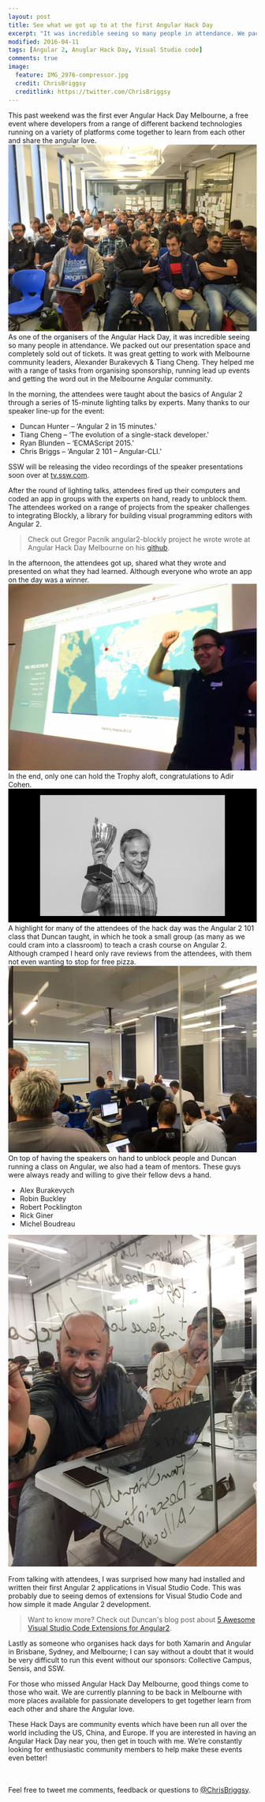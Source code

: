 ```yaml
---
layout: post
title: See what we got up to at the first Angular Hack Day
excerpt: "It was incredible seeing so many people in attendance. We packed out our presentation space and completely sold out of tickets."
modified: 2016-04-11
tags: [Angular 2, Anuglar Hack Day, Visual Studio code]
comments: true
image:
  feature: IMG_2976-compressor.jpg
  credit: ChrisBriggsy
  creditlink: https://twitter.com/ChrisBriggsy
---
```


This past weekend was the first ever Angular Hack Day Melbourne, a free event where developers from a range of different backend technologies running on a variety of platforms come together to learn from each other and share the angular love.
![Attendees](/images/IMG_2976-compressor.jpg) 
As one of the organisers of the Angular Hack Day, it was incredible seeing so many people in attendance. We packed out our presentation space and completely sold out of tickets. It was great getting to work with Melbourne community leaders, Alexander Burakevych & Tiang Cheng. They helped me with a range of tasks from organising sponsorship, running lead up events and getting the word out in the Melbourne Angular community. 
 
In the morning, the attendees were taught about the basics of Angular 2 through a series of 15-minute lighting talks by experts. Many thanks to our speaker line-up for the event:
 
* Duncan Hunter – ‘Angular 2 in 15 minutes.'
* Tiang Cheng – ‘The evolution of a single-stack developer.'
* Ryan Blunden – ‘ECMAScript 2015.'
* Chris Briggs – ‘Angular 2 101 – Angular-CLI.'
 
SSW will be releasing the video recordings of the speaker presentations soon over at [tv.ssw.com](http://tv.ssw.com/?s=angular).
 
After the round of lighting talks, attendees fired up their computers and coded an app in groups with the experts on hand, ready to unblock them. The attendees worked on a range of projects from the speaker challenges to integrating Blockly, a library for building visual programming editors with Angular 2. 
 
> Check out Gregor Pacnik angular2-blockly project he wrote wrote at Angular Hack Day Melbourne on his [github](https://github.com/sharpmonkey/angular2-blockly).
 
In the afternoon, the attendees got up, shared what they wrote and presented on what they had learned. Although everyone who wrote an app on the day was a winner.
![Attendee showing off his app](/images/IMG_3003-compressor.jpg)  
In the end, only one can hold the Trophy aloft, congratulations to Adir Cohen. 
![Angular Hack Day Melbourne Winner 2016 Adir Cohen](/images/AngularHackDayMelbourneWinner2016AdirCohen.png)  
A highlight for many of the attendees of the hack day was the Angular 2 101 class that Duncan taught, in which he took a small group (as many as we could cram into a classroom) to teach a crash course on Angular 2. Although cramped I heard only rave reviews from the attendees, with them not even wanting to stop for free pizza.
![Duncan](/images/IMG_2990-compressor.jpg)  
On top of having the speakers on hand to unblock people and Duncan running a class on Angular, we also had a team of mentors. These guys were always ready and willing to give their fellow devs a hand. 
 
* Alex Burakevych 
* Robin Buckley
* Robert Pocklington
* Rick Giner 
* Michel Boudreau

![Experts On Hand](/images/IMG_2993-compressor.jpg)  
 
From talking with attendees, I was surprised how many had installed and written their first Angular 2 applications in Visual Studio Code. This was probably due to seeing demos of extensions for Visual Studio Code and how simple it made Angular 2 development.
 
> Want to know more? Check out Duncan's blog post about [5 Awesome Visual Studio Code Extensions for Angular2](http://blog-duncanhunter.azurewebsites.net/5-awesome-visual-studio-code-extensions-for-angular2/).
 
Lastly as someone who organises hack days for both Xamarin and Angular in Brisbane, Sydney, and Melbourne; I can say without a doubt that it would be very difficult to run this event without our sponsors: Collective Campus, Sensis, and SSW.
 
For those who missed Angular Hack Day Melbourne, good things come to those who wait. We are currently planning to be back in Melbourne with more places available for passionate developers to get together learn from each other and share the Angular love.
 
These Hack Days are community events which have been run all over the world including the US, China, and Europe. If you are interested in having an Angular Hack Day near you, then get in touch with me. We’re constantly looking for enthusiastic community members to help make these events even better!
 
<br><br>Feel free to tweet me comments, feedback or questions to [@ChrisBriggsy](https://twitter.com/ChrisBriggsy).

